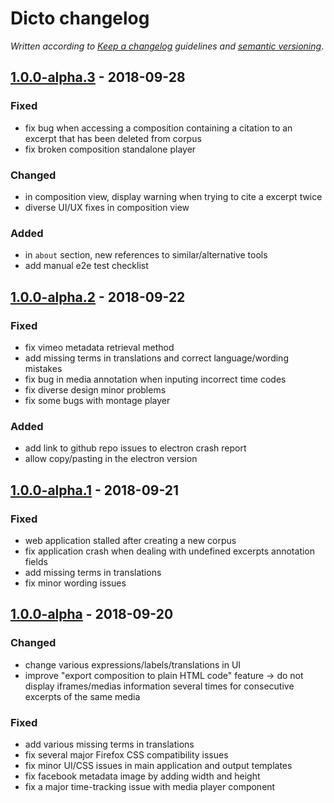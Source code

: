 # Dicto changelog

*Written according to [Keep a changelog](https://keepachangelog.com/en/1.0.0/) guidelines and [semantic versioning](https://semver.org/)*.

## [1.0.0-alpha.3](https://github.com/dictoapp/dicto/tree/1.0.0-alpha.3) - 2018-09-28

### Fixed

* fix bug when accessing a composition containing a citation to an excerpt that has been deleted from corpus
* fix broken composition standalone player

### Changed

* in composition view, display warning when trying to cite a excerpt twice
* diverse UI/UX fixes in composition view

### Added

* in `about` section, new references to similar/alternative tools
* add manual e2e test checklist

## [1.0.0-alpha.2](https://github.com/dictoapp/dicto/tree/1.0.0-alpha.2) - 2018-09-22

### Fixed

* fix vimeo metadata retrieval method
* add missing terms in translations and correct language/wording mistakes
* fix bug in media annotation when inputing incorrect time codes
* fix diverse design minor problems
* fix some bugs with montage player

### Added

* add link to github repo issues to electron crash report
* allow copy/pasting in the electron version

## [1.0.0-alpha.1](https://github.com/dictoapp/dicto/tree/1.0.0-alpha.1) - 2018-09-21

### Fixed

* web application stalled after creating a new corpus
* fix application crash when dealing with undefined excerpts annotation fields
* add missing terms in translations
* fix minor wording issues

## [1.0.0-alpha](https://github.com/dictoapp/dicto/tree/1.0.0-alpha) - 2018-09-20

### Changed

* change various expressions/labels/translations in UI
* improve "export composition to plain HTML code" feature -> do not display iframes/medias information several times for consecutive excerpts of the same media

### Fixed

* add various missing terms in translations
* fix several major Firefox CSS compatibility issues
* fix minor UI/CSS issues in main application and output templates
* fix facebook metadata image by adding width and height
* fix a major time-tracking issue with media player component
